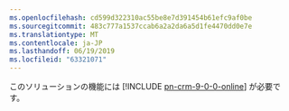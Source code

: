 ```yaml
---
ms.openlocfilehash: cd599d322310ac55be8e7d391454b61efc9af0be
ms.sourcegitcommit: 483c777a1537ccab6a2a2da6a5d1fe4470dd0e7e
ms.translationtype: MT
ms.contentlocale: ja-JP
ms.lasthandoff: 06/19/2019
ms.locfileid: "63321071"
---
```

このソリューションの機能には [!INCLUDE [pn-crm-9-0-0-online](../includes/pn-crm-9-0-0-online.md)] が必要です。